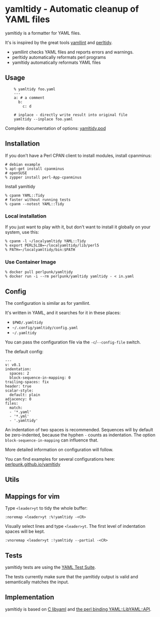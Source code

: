 # yamltidy - Automatic cleanup of YAML files

yamltidy is a formatter for YAML files.

It's is inspired by the great tools
[yamllint](https://yamllint.readthedocs.io/en/stable/) and
[perltidy](https://metacpan.org/pod/Perl::Tidy).

* yamllint checks YAML files and reports errors and warnings.
* perltidy automatically reformats perl programs
* yamltidy automatically reformats YAML files

## Usage

```
    % yamltidy foo.yaml
    ---
    a: # a comment
      b:
        c: d

    # inplace - directly write result into original file
    yamltidy --inplace foo.yaml
```

Complete documentation of options: [yamltidy.pod](lib/yamltidy.pod)

## Installation

If you don't have a Perl CPAN client to install modules, install cpanminus:

    # debian example
    % apt-get install cpanminus
    # openSUSE
    % zypper install perl-App-cpanminus

Install yamltidy

    % cpanm YAML::Tidy
    # faster without running tests
    % cpanm --notest YAML::Tidy

### Local installation

If you just want to play with it, but don't want to install it globally on your
system, use this:

    % cpanm -l ~/localyamltidy YAML::Tidy
    % export PERL5LIB=~/localyamltidy/lib/perl5
    % PATH=~/localyamltidy/bin:$PATH

### Use Container Image

    % docker pull perlpunk/yamltidy
    % docker run -i --rm perlpunk/yamltidy yamltidy - < in.yaml

## Config

The configuration is similar as for yamllint.

It's written in YAML, and it searches for it in these places:

* `$PWD/.yamltidy`
* `~/.config/yamltidy/config.yaml`
* `~/.yamltidy`

You can pass the configuration file via the `-c`/`--config-file` switch.

The default config:

    ---
    v: v0.1
    indentation:
      spaces: 2
      block-sequence-in-mapping: 0
    trailing-spaces: fix
    header: true
    scalar-style:
      default: plain
    adjacency: 0
    files:
      match:
      - '*.yaml'
      - '*.yml'
      - '.yamltidy'

An indentation of two spaces is recommended.
Sequences will by default be zero-indented, because the hyphen `-` counts
as indentation.
The option `block-sequence-in-mapping` can influence that.

More detailed information on configuration will follow.

You can find examples for several configurations here:
[perlpunk.github.io/yamltidy](https://perlpunk.github.io/yamltidy)


## Utils

## Mappings for vim

Type `<leader>yt` to tidy the whole buffer:

    :noremap <leader>yt :%!yamltidy -<CR>

Visually select lines and type `<leader>yt`. The first level of indentation
spaces will be kept.

    :vnoremap <leader>yt :!yamltidy --partial -<CR>

## Tests

yamltidy tests are using the [YAML Test
Suite](https://github.com/yaml/yaml-test-suite).

The tests currently make sure that the yamltidy output is valid and semantically
matches the input.

## Implementation

yamltidy is based on [C libyaml](https://github.com/yaml/libyaml) and
[the perl binding YAML::LibYAML::API](https://metacpan.org/pod/YAML::LibYAML::API).

